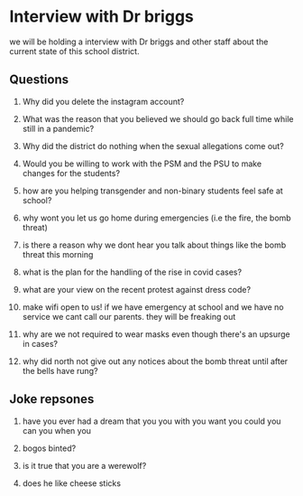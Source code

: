# Interview with Dr briggs

we will be holding a interview with Dr briggs and other staff about the current state of this school district.

## Questions

1. Why did you delete the instagram account?

2. What was the reason that you believed we should go back full time while still in a pandemic?

3. Why did the district do nothing when the sexual allegations come out?

4. Would you be willing to work with the PSM and the PSU to make changes for the students?

5. how are you helping transgender and non-binary students feel safe at school?

6. why wont you let us go home during emergencies (i.e the fire, the bomb threat)

7. is there a reason why we dont hear you talk about things like the bomb threat this morning

8. what is the plan for the handling of the rise in covid cases?

9. what are your view on the recent protest against dress code?

10. make wifi open to us! if we have emergency at school and we have no service we cant call our parents. they will be freaking out

11. why are we not required to wear masks even though there's an upsurge in cases?

12. why did north not give out any notices about the bomb threat until after the bells have rung?

## Joke repsones

1. have you ever had a dream that you you with you want you could you can you when you

2. bogos binted?

3. is it true that you are a werewolf?

4. does he like cheese sticks